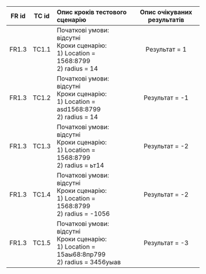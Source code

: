 |FR id|TC id|Опис кроків тестового сценарію|Опис очікуваних результатів|
|:-:|:-:|:-|:-:|
|FR1.3|TC1.1|Початкові умови: відсутні <br> Кроки сценарію: <br> 1) Location = 1568:8799 <br> 2) radius = 14|Результат = 1|
|FR1.3|TC1.2|Початкові умови: відсутні <br> Кроки сценарію: <br> 1) Location = asd1568:8799 <br> 2) radius = 14|Результат = -1|
|FR1.3|TC1.3|Початкові умови: відсутні <br> Кроки сценарію: <br> 1) Location = 1568:8799 <br> 2) radius = ьт14|Результат = -2|
|FR1.3|TC1.4|Початкові умови: відсутні <br> Кроки сценарію: <br> 1) Location = 1568:8799 <br> 2) radius = -1056|Результат = -2|
|FR1.3|TC1.5|Початкові умови: відсутні <br> Кроки сценарію: <br> 1) Location = 15аы68:8пр799 <br> 2) radius = 3456уыав|Результат = -3|
